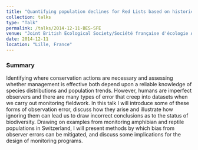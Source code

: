 ```yaml
---
title: "Quantifying population declines for Red Lists based on historic presence records"
collection: talks
type: "Talk"
permalink: /talks/2014-12-11-BES-SFE
venue: "Joint British Ecological Society/Société française d'écologie Annual Meeting"
date: 2014-12-11 
location: "Lille, France"
---
```


### Summary

Identifying where conservation actions are necessary and assessing whether management is effective both depend upon a reliable knowledge of species distributions and population trends. However, humans are imperfect observers and there are many types of error that creep into datasets when we carry out monitoring fieldwork. In this talk I will introduce some of these forms of observation error, discuss how they arise and illustrate how ignoring them can lead us to draw incorrect conclusions as to the status of biodiversity. Drawing on examples from monitoring amphibian and reptile populations in Switzerland, I will present methods by which bias from observer errors can be mitigated, and discuss some implications for the design of monitoring programs.
